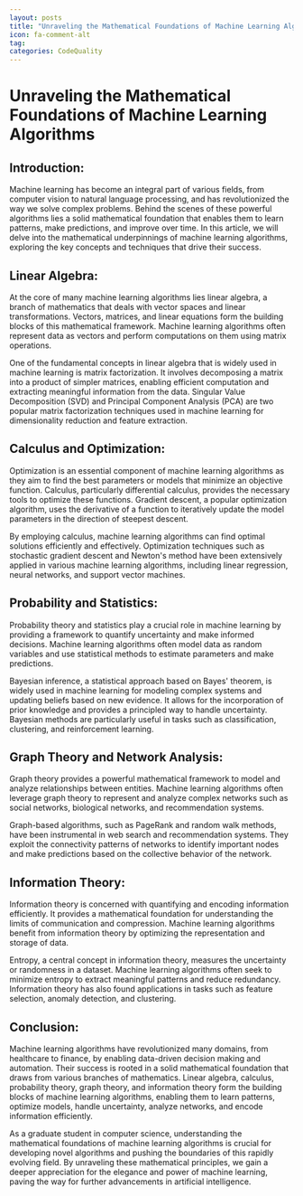 ```yaml
---
layout: posts
title: "Unraveling the Mathematical Foundations of Machine Learning Algorithms"
icon: fa-comment-alt
tag:      
categories: CodeQuality
---
```



# Unraveling the Mathematical Foundations of Machine Learning Algorithms

## Introduction:
Machine learning has become an integral part of various fields, from computer vision to natural language processing, and has revolutionized the way we solve complex problems. Behind the scenes of these powerful algorithms lies a solid mathematical foundation that enables them to learn patterns, make predictions, and improve over time. In this article, we will delve into the mathematical underpinnings of machine learning algorithms, exploring the key concepts and techniques that drive their success.

## Linear Algebra:
At the core of many machine learning algorithms lies linear algebra, a branch of mathematics that deals with vector spaces and linear transformations. Vectors, matrices, and linear equations form the building blocks of this mathematical framework. Machine learning algorithms often represent data as vectors and perform computations on them using matrix operations.

One of the fundamental concepts in linear algebra that is widely used in machine learning is matrix factorization. It involves decomposing a matrix into a product of simpler matrices, enabling efficient computation and extracting meaningful information from the data. Singular Value Decomposition (SVD) and Principal Component Analysis (PCA) are two popular matrix factorization techniques used in machine learning for dimensionality reduction and feature extraction.

## Calculus and Optimization:
Optimization is an essential component of machine learning algorithms as they aim to find the best parameters or models that minimize an objective function. Calculus, particularly differential calculus, provides the necessary tools to optimize these functions. Gradient descent, a popular optimization algorithm, uses the derivative of a function to iteratively update the model parameters in the direction of steepest descent.

By employing calculus, machine learning algorithms can find optimal solutions efficiently and effectively. Optimization techniques such as stochastic gradient descent and Newton's method have been extensively applied in various machine learning algorithms, including linear regression, neural networks, and support vector machines.

## Probability and Statistics:
Probability theory and statistics play a crucial role in machine learning by providing a framework to quantify uncertainty and make informed decisions. Machine learning algorithms often model data as random variables and use statistical methods to estimate parameters and make predictions.

Bayesian inference, a statistical approach based on Bayes' theorem, is widely used in machine learning for modeling complex systems and updating beliefs based on new evidence. It allows for the incorporation of prior knowledge and provides a principled way to handle uncertainty. Bayesian methods are particularly useful in tasks such as classification, clustering, and reinforcement learning.

## Graph Theory and Network Analysis:
Graph theory provides a powerful mathematical framework to model and analyze relationships between entities. Machine learning algorithms often leverage graph theory to represent and analyze complex networks such as social networks, biological networks, and recommendation systems.

Graph-based algorithms, such as PageRank and random walk methods, have been instrumental in web search and recommendation systems. They exploit the connectivity patterns of networks to identify important nodes and make predictions based on the collective behavior of the network.

## Information Theory:
Information theory is concerned with quantifying and encoding information efficiently. It provides a mathematical foundation for understanding the limits of communication and compression. Machine learning algorithms benefit from information theory by optimizing the representation and storage of data.

Entropy, a central concept in information theory, measures the uncertainty or randomness in a dataset. Machine learning algorithms often seek to minimize entropy to extract meaningful patterns and reduce redundancy. Information theory has also found applications in tasks such as feature selection, anomaly detection, and clustering.

## Conclusion:
Machine learning algorithms have revolutionized many domains, from healthcare to finance, by enabling data-driven decision making and automation. Their success is rooted in a solid mathematical foundation that draws from various branches of mathematics. Linear algebra, calculus, probability theory, graph theory, and information theory form the building blocks of machine learning algorithms, enabling them to learn patterns, optimize models, handle uncertainty, analyze networks, and encode information efficiently.

As a graduate student in computer science, understanding the mathematical foundations of machine learning algorithms is crucial for developing novel algorithms and pushing the boundaries of this rapidly evolving field. By unraveling these mathematical principles, we gain a deeper appreciation for the elegance and power of machine learning, paving the way for further advancements in artificial intelligence.